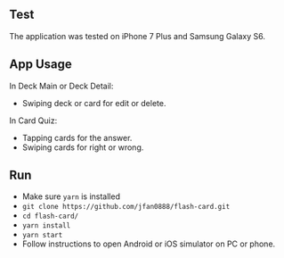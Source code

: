 ## Test

The application was tested on iPhone 7 Plus and Samsung Galaxy S6.

## App Usage

In Deck Main or Deck Detail:

* Swiping deck or card for edit or delete.

In Card Quiz:
* Tapping cards for the answer.
* Swiping cards for right or wrong.

## Run

* Make sure `yarn` is installed
* `git clone https://github.com/jfan0888/flash-card.git` 
* `cd flash-card/`
* `yarn install`
* `yarn start`
* Follow instructions to open Android or iOS simulator on PC or phone.
